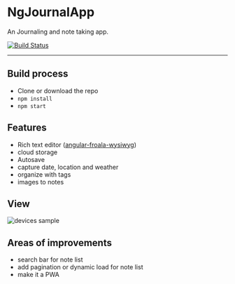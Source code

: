 # NgJournalApp

An Journaling and note taking app.

[![Build Status](https://travis-ci.org/dpetla/ng-journal-app.svg?branch=master)](https://travis-ci.org/dpetla/ng-journal-app)

---
## Build process

 - Clone or download the repo
 - `npm install`
 - `npm start`
 
## Features

- Rich text editor ([angular-froala-wysiwyg](https://github.com/froala/angular-froala-wysiwyg))
- cloud storage
- Autosave
- capture date, location and weather
- organize with tags
- images to notes

## View

![devices sample](https://github.com/dpetla/ng-journal-app/blob/master/src/assets/images/devices_sample_opt.png)


## Areas of improvements

- search bar for note list
- add pagination or dynamic load for note list
- make it a PWA
